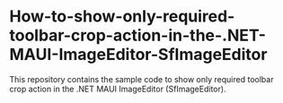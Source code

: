 # How-to-show-only-required-toolbar-crop-action-in-the-.NET-MAUI-ImageEditor-SfImageEditor
This repository contains the sample code to show only required toolbar crop action in the .NET MAUI ImageEditor (SfImageEditor).
